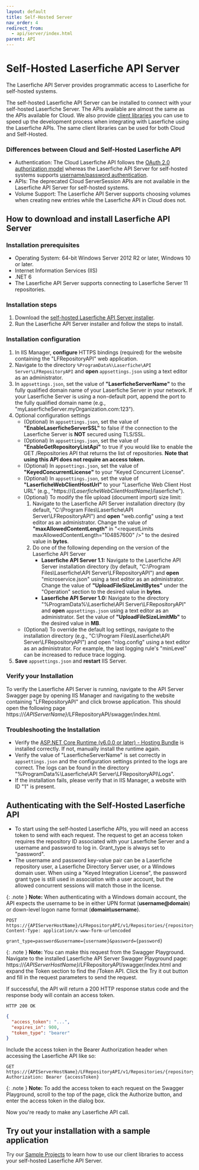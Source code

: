 ```yaml
---
layout: default
title: Self-Hosted Server
nav_order: 4
redirect_from:
  - api/server/index.html
parent: API
---
```


<!--© 2024 Laserfiche.
See LICENSE-DOCUMENTATION and LICENSE-CODE in the project root for license information.-->

# Self-Hosted Laserfiche API Server

The Laserfiche API Server provides programmatic access to Laserfiche for self-hosted systems.

The self-hosted Laserfiche API Server can be installed to connect with your self-hosted Laserfiche Server. The APIs available are almost the same as the APIs available for Cloud. We also provide [client libraries](../libraries/) you can use to speed up the development process when integrating with Laserfiche using the Laserfiche APIs. The same client libraries can be used for both Cloud and Self-Hosted.

### Differences between Cloud and Self-Hosted Laserfiche API

- Authentication: The Cloud Laserfiche API follows the [OAuth 2.0 authorization model](../authentication/guide_authenticate-to-the-laserfiche-api/) whereas the Laserfiche API Server for self-hosted systems supports [username/password authentication](#authenticating-with-the-self-hosted-laserfiche-api).
- APIs: The deprecated Cloud ServerSession APIs are not available in the Laserfiche API Server for self-hosted systems.
- Volume Support: The Laserfiche API Server supports choosing volumes when creating new entries while the Laserfiche API in Cloud does not.

## How to download and install Laserfiche API Server

### Installation prerequisites

- Operating System: 64-bit Windows Server 2012 R2 or later, Windows 10 or later.
- Internet Information Services (IIS)
- .NET 6
- The Laserfiche API Server supports connecting to Laserfiche Server 11 repositories.

### Installation steps

1. Download the [self-hosted Laserfiche API Server installer](https://support.laserfiche.com/download/4180).
1. Run the Laserfiche API Server installer and follow the steps to install.

### Installation configuration

1. In IIS Manager, **configure** HTTPS bindings (required) for the website containing the "LFRepositoryAPI" web application.
1. Navigate to the directory `%ProgramData%\Laserfiche\API Server\LFRepositoryAPI` and **open** `appsettings.json` using a text editor as an administrator.
1. In `appsettings.json`, set the value of **"LaserficheServerName"** to the fully qualified domain name of your Laserfiche Server in your network. If your Laserfiche Server is using a non-default port, append the port to the fully qualified domain name (e.g., "myLaserficheServer.myOrganization.com:123").
1. Optional configuration settings
   - (Optional) In `appsettings.json`, set the value of **"EnableLaserficheServerSSL"** to false if the connection to the Laserfiche Server is **NOT** secured using TLS/SSL.
   - (Optional) In `appsettings.json`, set the value of **"EnableGetRepositoryListApi"** to true if you would like to enable the GET /Repositories API that returns the list of repositories. **Note that using this API does not require an access token.**
   - (Optional) In `appsettings.json`, set the value of **"KeyedConcurrentLicense"** to your "Keyed Concurrent License".
   - (Optional) In `appsettings.json`, set the value of **"LaserficheWebClientHostUrl"** to your "Laserfiche Web Client Host URL" (e.g., "https://_{LaserficheWebClientHostName}_/laserfiche").
   - (Optional) To modify the file upload (document import) size limit:
     1. Navigate to the Laserfiche API Server installation directory (by default, "C:\Program Files\Laserfiche\API Server\LFRepositoryAPI") and **open** "web.config" using a text editor as an administrator. Change the value of **"maxAllowedContentLength"** in "&lt;requestLimits maxAllowedContentLength="104857600" /&gt;" to the desired value in **bytes**.
     1. Do one of the following depending on the version of the Laserfiche API Server
        - **Laserfiche API Server 1.1:** Navigate to the Laserfiche API Server installation directory (by default, "C:\Program Files\Laserfiche\API Server\LFRepositoryAPI") and **open** "microservice.json" using a text editor as an administrator. Change the value of **"UploadFileSizeLimitBytes"** under the "Operation" section to the desired value in **bytes**.
        - **Laserfiche API Server 1.0:** Navigate to the directory "%ProgramData%\Laserfiche\API Server\LFRepositoryAPI" and **open** `appsettings.json` using a text editor as an administrator. Set the value of **"UploadFileSizeLimitMb"** to the desired value in **MB**.
   - (Optional) To override the default log settings, navigate to the installation directory (e.g., "C:\Program Files\Laserfiche\API Server\LFRepositoryAPI") and open "nlog.config" using a text editor as an administrator. For example, the last logging rule's "minLevel" can be increased to reduce trace logging.
1. **Save** `appsettings.json` and **restart** IIS Server.

### Verify your Installation

To verify the Laserfiche API Server is running, navigate to the API Server Swagger page by opening IIS Manager and navigating to the website containing "LFRepositoryAPI" and click browse application. This should open the following page https://_{APIServerName}_/LFRepositoryAPI/swagger/index.html.

### Troubleshooting the Installation

- Verify the [ASP.NET Core Runtime (v6.0.0 or later) - Hosting Bundle](https://dotnet.microsoft.com/en-us/download/dotnet/6.0) is installed correctly. If not, manually install the runtime again.
- Verify the value of "LaserficheServerName" is set correctly in `appsettings.json` and the configuration settings printed to the logs are correct. The logs can be found in the directory "%ProgramData%\Laserfiche\API Server\LFRepositoryAPI\Logs".
- If the installation fails, please verify that in IIS Manager, a website with ID "1" is present.

## Authenticating with the Self-Hosted Laserfiche API

- To start using the self-hosted Laserfiche APIs, you will need an access token to send with each request. The request to get an access token requires the repository ID associated with your Laserfiche Server and a username and password to log in. Grant_type is always set to "password".
- The username and password key-value pair can be a Laserfiche repository user, a Laserfiche Directory Server user, or a Windows domain user. When using a "Keyed Integration License", the password grant type is still used in association with a user account, but the allowed concurrent sessions will match those in the license.

{: .note }
**Note:** When authenticating with a Windows domain account, the API expects the username to be in either UPN format (**username@domain**) or down-level logon name format (**domain\username**).

```
POST https://{APIServerHostName}/LFRepositoryAPI/v1/Repositories/{repositoryId}/Token
Content-Type: application/x-www-form-urlencoded

grant_type=password&username={username}&password={password}
```

{: .note }
**Note:** You can make this request from the Swagger Playground. Navigate to the installed Laserfiche API Server Swagger Playground page: https://_{APIServerHostName}_/LFRepositoryAPI/swagger/index.html and expand the Token section to find the /Token API. Click the Try it out button and fill in the request parameters to send the request.

If successful, the API will return a 200 HTTP response status code and the response body will contain an access token.

```
HTTP 200 OK
```
```json
{
  "access_token": "...",
  "expires_in": 900,
  "token_type": "bearer"
}
```

Include the access token in the Bearer Authorization header when accessing the Laserfiche API like so:

```
GET https://{APIServerHostName}/LFRepositoryAPI/v1/Repositories/{repositoryId}/Entries/{entryId}
Authorization: Bearer {accessToken}
```

{: .note }
**Note:** To add the access token to each request on the Swagger Playground, scroll to the top of the page, click the Authorize button, and enter the access token in the dialog box.

Now you're ready to make any Laserfiche API call.

## Try out your installation with a sample application

Try our [Sample Projects](../libraries/) to learn how to use our client libraries to access your self-hosted Laserfiche API Server.
